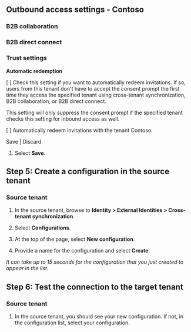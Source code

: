 ## Outbound access settings - Contoso

### B2B collaboration
### B2B direct connect
### Trust settings

**Automatic redemption**

[ ] Check this setting if you want to automatically redeem invitations. If so, users from this tenant don't have to accept the consent prompt the first time they access the specified tenant using cross-tenant synchronization, B2B collaboration, or B2B direct connect. 

This setting will only suppress the consent prompt if the specified tenant checks this setting for inbound access as well.

[ ] Automatically redeem invitations with the tenant Contoso.

Save | Discard

1. Select **Save**.

## Step 5: Create a configuration in the source tenant

### Source tenant

1. In the source tenant, browse to **Identity > External Identities > Cross-tenant synchronization**.

2. Select **Configurations**.

3. At the top of the page, select **New configuration**.

4. Provide a name for the configuration and select **Create**.

*It can take up to 15 seconds for the configuration that you just created to appear in the list.*

## Step 6: Test the connection to the target tenant

### Source tenant

1. In the source tenant, you should see your new configuration. If not, in the configuration list, select your configuration.